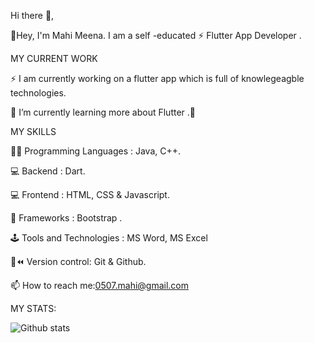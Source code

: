 




Hi there 👋, 

📢Hey, I'm Mahi Meena. I am a self -educated ⚡ Flutter App Developer .

MY CURRENT WORK

⚡ I am currently working on a flutter app which is full of knowlegeagble technologies.

🌱 I’m currently learning more about Flutter .🎯

MY SKILLS

👨‍💻 Programming Languages : Java, C++.

💻 Backend : Dart.

💻 Frontend : HTML, CSS & Javascript.

🦄 Frameworks : Bootstrap .

🕹️ Tools and Technologies : MS Word, MS Excel 

🦄⏪ Version control: Git & Github.

📫 How to reach me:0507.mahi@gmail.com

MY STATS:

![Github stats](https://github-readme-stats.vercel.app/api?username=mahi0507)
